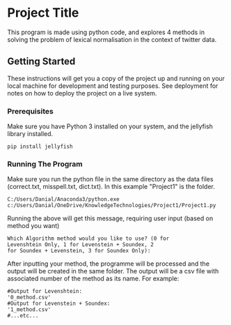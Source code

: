 # Project Title

This program is made using python code, and explores 4 methods in solving the problem of lexical normalisation in the context of twitter data. 

## Getting Started

These instructions will get you a copy of the project up and running on your local machine for development and testing purposes. See deployment for notes on how to deploy the project on a live system.

### Prerequisites

Make sure you have Python 3 installed on your system, and the jellyfish library installed. 
```
pip install jellyfish
```

### Running The Program

Make sure you run the python file in the same directory as the data files (correct.txt, misspell.txt, dict.txt). In this example "Project1" is the folder. 

```
C:/Users/Danial/Anaconda3/python.exe c:/Users/Danial/OneDrive/KnowledgeTechnologies/Project1/Project1.py
```

Running the above will get this message, requiring user input (based on method you want)

```
Which Algorithm method would you like to use? (0 for                             Levenshtein Only, 1 for Levenstein + Soundex, 2                            for Soundex + Levenstein, 3 for Soundex Only):
```
After inputting your method, the programme will be processed and the output will be created in the same folder. The output will be a csv file with associated number of the method as its name. For example:

```
#Output for Levenshtein: 
'0_method.csv'
#Output for Levenstein + Soundex:
'1_method.csv'  
#...etc...
```


